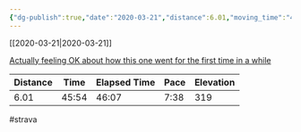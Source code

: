```yaml
---
{"dg-publish":true,"date":"2020-03-21","distance":6.01,"moving_time":"45:54","elapsed_time":"46:07","pace":"7:38","total_elevation_gain":319,"url":"https://www.strava.com/activities/3205389702","permalink":"/01-personal/strava/2020-03-21-actually-feeling-ok-about-how-this-one-went-for-the-first-time-in-a-while/","dgPassFrontmatter":true}
---
```



[[2020-03-21\|2020-03-21]]

[Actually feeling OK about how this one went for the first time in a while](https://www.strava.com/activities/3205389702)

| Distance | Time  | Elapsed Time | Pace | Elevation |
| -------- | ----- | ------------ | ---- | --------- |
| 6.01     | 45:54 | 46:07        | 7:38 | 319       |




#strava
